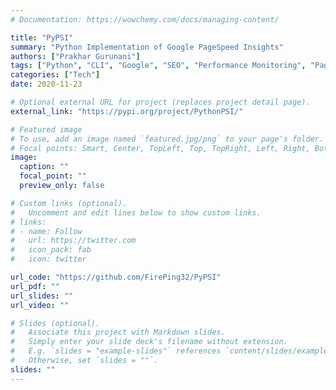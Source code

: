 ```yaml
---
# Documentation: https://wowchemy.com/docs/managing-content/

title: "PyPSI"
summary: "Python Implementation of Google PageSpeed Insights"
authors: ["Prakhar Gurunani"]
tags: ["Python", "CLI", "Google", "SEO", "Performance Monitoring", "PageSpeed Insights", "Google APIs"]
categories: ["Tech"]
date: 2020-11-23

# Optional external URL for project (replaces project detail page).
external_link: "https://pypi.org/project/PythonPSI/"

# Featured image
# To use, add an image named `featured.jpg/png` to your page's folder.
# Focal points: Smart, Center, TopLeft, Top, TopRight, Left, Right, BottomLeft, Bottom, BottomRight.
image:
  caption: ""
  focal_point: ""
  preview_only: false

# Custom links (optional).
#   Uncomment and edit lines below to show custom links.
# links:
# - name: Follow
#   url: https://twitter.com
#   icon_pack: fab
#   icon: twitter

url_code: "https://github.com/FirePing32/PyPSI"
url_pdf: ""
url_slides: ""
url_video: ""

# Slides (optional).
#   Associate this project with Markdown slides.
#   Simply enter your slide deck's filename without extension.
#   E.g. `slides = "example-slides"` references `content/slides/example-slides.md`.
#   Otherwise, set `slides = ""`.
slides: ""
---
```

